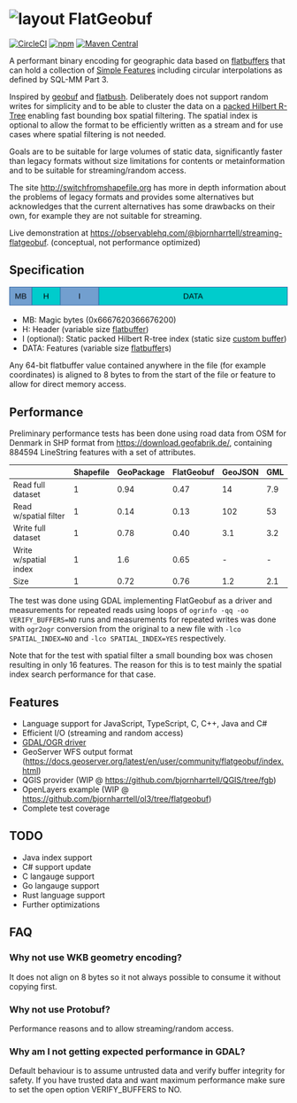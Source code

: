 # ![layout](logo.svg) FlatGeobuf

[![CircleCI](https://img.shields.io/circleci/build/github/bjornharrtell/flatgeobuf.svg)](https://circleci.com/gh/bjornharrtell/flatgeobuf)
[![npm](https://img.shields.io/npm/v/flatgeobuf.svg)](https://www.npmjs.com/package/flatgeobuf)
[![Maven Central](https://img.shields.io/maven-central/v/org.wololo/flatgeobuf.svg)](https://search.maven.org/artifact/org.wololo/flatgeobuf)

A performant binary encoding for geographic data based on [flatbuffers](http://google.github.io/flatbuffers/) that can hold a collection of [Simple Features](https://en.wikipedia.org/wiki/Simple_Features) including circular interpolations as defined by SQL-MM Part 3.

Inspired by [geobuf](https://github.com/mapbox/geobuf) and [flatbush](https://github.com/mourner/flatbush). Deliberately does not support random writes for simplicity and to be able to cluster the data on a [packed Hilbert R-Tree](https://en.wikipedia.org/wiki/Hilbert_R-tree#Packed_Hilbert_R-trees) enabling fast bounding box spatial filtering. The spatial index is optional to allow the format to be efficiently written as a stream and for use cases where spatial filtering is not needed.

Goals are to be suitable for large volumes of static data, significantly faster than legacy formats without size limitations for contents or metainformation and to be suitable for streaming/random access.

The site http://switchfromshapefile.org has more in depth information about the problems of legacy formats and provides some alternatives but acknowledges that the current alternatives has some drawbacks on their own, for example they are not suitable for streaming.

Live demonstration at https://observablehq.com/@bjornharrtell/streaming-flatgeobuf. (conceptual, not performance optimized)

## Specification

![layout](doc/layout.svg "FlatGeobuf file layout")

* MB: Magic bytes (0x6667620366676200)
* H: Header (variable size [flatbuffer](https://github.com/bjornharrtell/flatgeobuf/blob/master/src/fbs/header.fbs))
* I (optional): Static packed Hilbert R-tree index (static size [custom buffer](https://github.com/bjornharrtell/flatgeobuf/blob/master/src/cpp/packedrtree.h))
* DATA: Features (variable size [flatbuffer](https://github.com/bjornharrtell/flatgeobuf/blob/master/src/fbs/feature.fbs)s)

Any 64-bit flatbuffer value contained anywhere in the file (for example coordinates) is aligned to 8 bytes to from the start of the file or feature to allow for direct memory access.

## Performance

Preliminary performance tests has been done using road data from OSM for Denmark in SHP format from https://download.geofabrik.de/, containing 884594 LineString features with a set of attributes.

|                       | Shapefile | GeoPackage | FlatGeobuf | GeoJSON | GML |
|-----------------------|-----------|------------|------------|---------|-----|
| Read full dataset     | 1         | 0.94       | 0.47       | 14      | 7.9 |
| Read w/spatial filter | 1         | 0.14       | 0.13       | 102     | 53  |
| Write full dataset    | 1         | 0.78       | 0.40       | 3.1     | 3.2 |
| Write w/spatial index | 1         | 1.6        | 0.65       | -       | -   |
| Size                  | 1         | 0.72       | 0.76       | 1.2     | 2.1 |

The test was done using GDAL implementing FlatGeobuf as a driver and measurements for repeated reads using loops of `ogrinfo -qq -oo VERIFY_BUFFERS=NO` runs and measurements for repeated writes was done with `ogr2ogr` conversion from the original to a new file with `-lco SPATIAL_INDEX=NO` and `-lco SPATIAL_INDEX=YES` respectively.

Note that for the test with spatial filter a small bounding box was chosen resulting in only 16 features. The reason for this is to test mainly the spatial index search performance for that case.

## Features

* Language support for JavaScript, TypeScript, C, C++, Java and C#
* Efficient I/O (streaming and random access)
* [GDAL/OGR driver](https://gdal.org/drivers/vector/flatgeobuf.html)
* GeoServer WFS output format (https://docs.geoserver.org/latest/en/user/community/flatgeobuf/index.html)
* QGIS provider (WIP @ https://github.com/bjornharrtell/QGIS/tree/fgb)
* OpenLayers example (WIP @ https://github.com/bjornharrtell/ol3/tree/flatgeobuf)
* Complete test coverage

## TODO

* Java index support
* C# support update
* C langauge support
* Go langauge support
* Rust language support
* Further optimizations

## FAQ

### Why not use WKB geometry encoding?

It does not align on 8 bytes so it not always possible to consume it without copying first.

### Why not use Protobuf?

Performance reasons and to allow streaming/random access.

### Why am I not getting expected performance in GDAL?

Default behaviour is to assume untrusted data and verify buffer integrity for safety. If you have trusted data and want maximum performance make sure to set the open option VERIFY_BUFFERS to NO.
